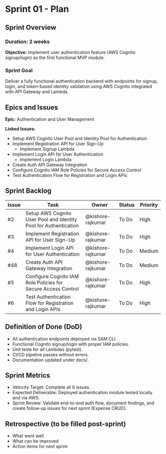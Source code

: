 # Sprint 01 - Plan

## Sprint Overview

### Duration: 2 weeks

**Objective:** Implement user authentication feature (AWS Cognito signup/login) as the first functional MVP module.

### Sprint Goal
Deliver a fully functional authentication backend with endpoints for signup, login, and token-based identity validation using AWS Cognito integrated with API Gateway and Lambda.

## Epics and Issues

**Epic:** Authentication and User Management

**Linked Issues:**
- Setup AWS Cognito User Pool and Identity Pool for Authentication
- Implement Registration API for User Sign-Up
  - Implement Signup Lambda
- Implement Login API for User Authentication
  - Implement Login Lambda
- Create Auth API Gateway Integration   
- Configure Cognito IAM Role Policies for Secure Access Control
- Test Authentication Flow for Registration and Login APIs

## Sprint Backlog

Issue  |  Task                                       |  Owner              |  Status  |  Priority
-------|---------------------------------------------|---------------------|----------|----------
#2     |  Setup AWS Cognito User Pool and Identity Pool for Authentication |  @kishore-rajkumar  |  To Do   |  High    
#3     |  Implement Registration API for User Sign-Up                    |  @kishore-rajkumar  |  To Do   |  High    
#4     |  Implement Login API for User Authentication                    |  @kishore-rajkumar  |  To Do   |  Medium  
#48     |  Create Auth API Gateway Integration        |  @kishore-rajkumar  |  To Do   |  Medium  
#5     |  Configure Cognito IAM Role Policies for Secure Access Control          |  @kishore-rajkumar  |  To Do   |  High    
#6     |  Test Authentication Flow for Registration and Login APIs          |  @kishore-rajkumar  |  To Do   |  High    


## Definition of Done (DoD)
- All authentication endpoints deployed via SAM CLI.
- Functional Cognito signup/login with proper IAM policies.
- Unit tests for all Lambdas (pytest).
- CI/CD pipeline passes without errors.
- Documentation updated under docs/.

## Sprint Metrics
- Velocity Target: Complete all 6 issues.
- Expected Deliverable: Deployed authentication module tested locally and via AWS.
- Sprint Review: Validate end-to-end auth flow, document findings, and create follow-up issues for next sprint (Expense CRUD).

## Retrospective (to be filled post-sprint)
- What went well
- What can be improved
- Action items for next sprint

